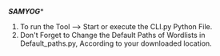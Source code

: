 

***********SAMYOG************

1) To run the Tool
   -->  Start or execute the CLI.py Python File.
2) Don't Forget to Change the Default Paths of Wordlists in Default_paths.py, According to your downloaded location.
